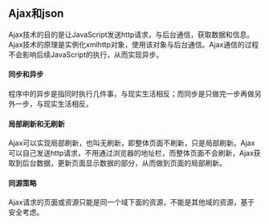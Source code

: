 ## Ajax和json

Ajax技术的目的是让JavaScript发送http请求，与后台通信，获取数据和信息。Ajax技术的原理是实例化xmlhttp对象，使用该对象与后台通信。Ajax通信的过程不会影响后续JavaScript的执行，从而实现异步。

#### 同步和异步

程序中的异步是指同时执行几件事，与现实生活相反；而同步是只做完一步再做另外一步，与现实生活相反。

#### 局部刷新和无刷新

Ajax可以实现局部刷新，也叫无刷新，即整体页面不刷新，只是局部刷新。Ajax可以自己发送http请求，不用通过浏览器的地址栏，而整体页面不会刷新，Ajax获取到后台数据，更新页面显示数据的部分，从而做到页面的局部刷新。

#### 同源策略

Ajax请求的页面或资源只能是同一个域下面的资源，不能是其他域的资源，基于安全考虑。



